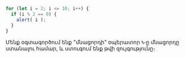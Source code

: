 

```js run demo
for (let i = 2; i <= 10; i++) {
  if (i % 2 == 0) {
    alert( i );
  }
}
```

Մենք օգտագործում ենք "մնացորդի" օպերատոր `%`֊ը մնացորդը ստանալու համար, և ստուգում ենք թվի զույգությունը։
